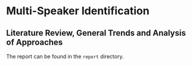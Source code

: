 # Multi-Speaker Identification

## Literature Review, General Trends and Analysis of Approaches
The report can be found in the `report` directory.

